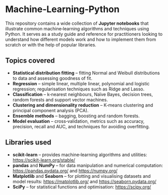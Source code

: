 # Machine‑Learning‑Python

This repository contains a wide collection of **Jupyter notebooks** that
illustrate common machine‑learning algorithms and techniques using Python.
It serves as a study guide and reference for practitioners looking to
understand how different models work and how to implement them from
scratch or with the help of popular libraries.

## Topics covered

* **Statistical distribution fitting** – fitting Normal and Weibull
  distributions to data and assessing goodness of fit.
* **Regression** – simple linear, multiple linear, polynomial and logistic
  regression; regularisation techniques such as Ridge and Lasso.
* **Classification** – k‑nearest neighbours, Naïve Bayes, decision trees,
  random forests and support vector machines.
* **Clustering and dimensionality reduction** – K‑means clustering and
  principal component analysis (PCA).
* **Ensemble methods** – bagging, boosting and random forests.
* **Model evaluation** – cross‑validation, metrics such as accuracy,
  precision, recall and AUC, and techniques for avoiding overfitting.

## Libraries used

* **scikit‑learn** – provides machine‑learning algorithms and utilities:
  <https://scikit-learn.org/stable/>
* **pandas** and **NumPy** – for data manipulation and numerical
  computation: <https://pandas.pydata.org/> and <https://numpy.org/>
* **Matplotlib** and **Seaborn** – for plotting and visualising datasets
  and model results: <https://matplotlib.org/> and <https://seaborn.pydata.org/>
* **SciPy** – for statistical functions and optimisation:
  <https://scipy.org/>
